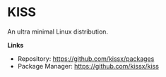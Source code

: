 # KISS

An ultra minimal Linux distribution.

**Links**

- Repository: <https://github.com/kissx/packages>
- Package Manager: <https://github.com/kissx/kiss>
